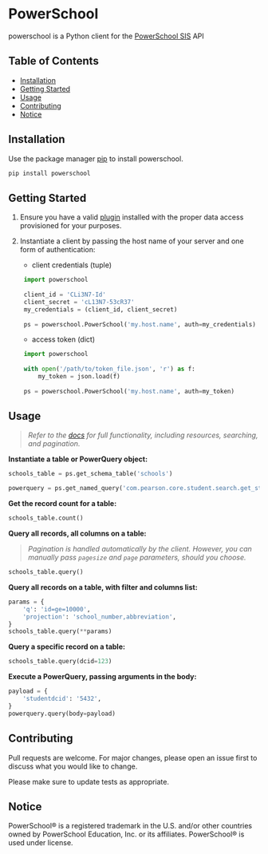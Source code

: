 # PowerSchool
powerschool is a Python client for the [PowerSchool SIS](https://www.powerschool.com/solutions/student-information-system/powerschool-sis) API

## Table of Contents

* [Installation](#installation)
* [Getting Started](#getting-started)
* [Usage](#usage)
* [Contributing](#contributing)
* [Notice](#notice)

## Installation
Use the package manager [pip](https://pip.pypa.io/en/stable/) to install powerschool.
```bash
pip install powerschool
```

## Getting Started
1. Ensure you have a valid [plugin](https://support.powerschool.com/developer/#/page/plugin-xml) installed with the proper data access provisioned for your purposes.
   
2. Instantiate a client by passing the host name of your server and one form of authentication:
   - client credentials (tuple)
   ```python
    import powerschool
    
    client_id = 'CLi3N7-Id'
    client_secret = 'cL13N7-53cR37'
    my_credentials = (client_id, client_secret)
    
    ps = powerschool.PowerSchool('my.host.name', auth=my_credentials)
    ```
   - access token (dict)
   ```python
    import powerschool
    
    with open('/path/to/token_file.json', 'r') as f:
        my_token = json.load(f)
        
    ps = powerschool.PowerSchool('my.host.name', auth=my_token)
    ```


## Usage
>*Refer to the [docs](https://support.powerschool.com/developer/#/page/data-access) for full functionality, including resources, searching, and pagination.*

**Instantiate a table or PowerQuery object:**
```python
schools_table = ps.get_schema_table('schools')

powerquery = ps.get_named_query('com.pearson.core.student.search.get_student_basic_info')
```

**Get the record count for a table:**
```python
schools_table.count()
```

**Query all records, all columns on a table:**
>*Pagination is handled automatically by the client. However, you can manually pass `pagesize` and `page` parameters, should you choose.*
```python
schools_table.query()
```

**Query all records on a table, with filter and columns list:**
```python
params = {
    'q': 'id=ge=10000',
    'projection': 'school_number,abbreviation',
}
schools_table.query(**params)
```

**Query a specific record on a table:**
```python
schools_table.query(dcid=123)
```

**Execute a PowerQuery, passing arguments in the body:**
```python
payload = {
    'studentdcid': '5432',
}
powerquery.query(body=payload)
```


## Contributing
Pull requests are welcome. For major changes, please open an issue first to discuss what you would like to change.

Please make sure to update tests as appropriate.


## Notice
PowerSchool® is a registered trademark in the U.S. and/or other countries owned by PowerSchool Education, Inc. or its affiliates. PowerSchool® is used under license.
